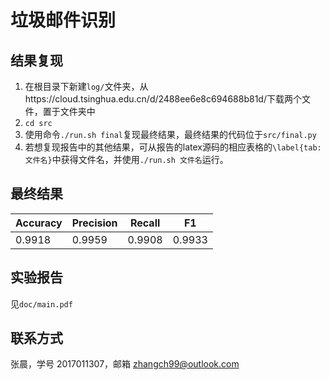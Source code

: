 # 垃圾邮件识别
## 结果复现
1. 在根目录下新建`log/`文件夹，从https://cloud.tsinghua.edu.cn/d/2488ee6e8c694688b81d/下载两个文件，置于文件夹中
2. `cd src`
3. 使用命令`./run.sh final`复现最终结果，最终结果的代码位于`src/final.py`
3. 若想复现报告中的其他结果，可从报告的latex源码的相应表格的`\label{tab:文件名}`中获得文件名，并使用`./run.sh 文件名`运行。

## 最终结果
| Accuracy | Precision | Recall | F1 |
| - | -| - | - |
| 0.9918 | 0.9959 | 0.9908 | 0.9933 |

## 实验报告
见`doc/main.pdf`

## 联系方式
张晨，学号 2017011307，邮箱 zhangch99@outlook.com

